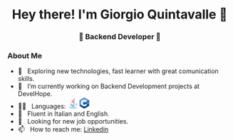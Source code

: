 <h1 align="center">Hey there! I'm Giorgio Quintavalle 👋 </h1>
<h3 align="center">🚀 Backend Developer 🚀</h3>
  <h3> About Me </h3>

  - 🤔 &nbsp; Exploring new technologies, fast learner with great comunication skills.
  - 💼 &nbsp; I’m currently working on Backend Development projects at DevelHope.
  - 👨‍💻 &nbsp; Languages:  <img src="https://raw.githubusercontent.com/devicons/devicon/master/icons/java/java-original.svg" width="25"><img src="https://raw.githubusercontent.com/devicons/devicon/master/icons/cplusplus/cplusplus-original.svg" width="25">
  - 📄 &nbsp; Fluent in Italian and English.
  - 🤝 &nbsp; Looking for new job opportunities.
  - 📫 &nbsp; How to reach me: [Linkedin](https://www.linkedin.com/in/giorgio-quintavalle-6527a92a5/)
      
